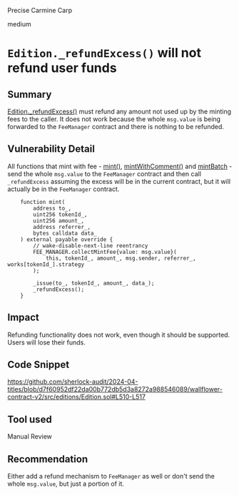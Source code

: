 Precise Carmine Carp

medium

# `Edition._refundExcess()` will not refund user funds

## Summary
[Edition._refundExcess()](https://github.com/sherlock-audit/2024-04-titles/blob/d7f60952df22da00b772db5d3a8272a988546089/wallflower-contract-v2/src/editions/Edition.sol#L510-L517) must refund any amount not used up by the minting fees to the caller. It does not work because the whole `msg.value` is being forwarded to the `FeeManager` contract and there is nothing to be refunded.

## Vulnerability Detail
All functions that mint with fee - [mint()](https://github.com/sherlock-audit/2024-04-titles/blob/d7f60952df22da00b772db5d3a8272a988546089/wallflower-contract-v2/src/editions/Edition.sol#L241C1-L241C25), [mintWithComment()](https://github.com/sherlock-audit/2024-04-titles/blob/d7f60952df22da00b772db5d3a8272a988546089/wallflower-contract-v2/src/editions/Edition.sol#L267) and [mintBatch](https://github.com/sherlock-audit/2024-04-titles/blob/d7f60952df22da00b772db5d3a8272a988546089/wallflower-contract-v2/src/editions/Edition.sol#L277-L320) - send the whole `msg.value` to the `FeeManager` contract and then call `_refundExcess` assuming the excess will be in the current contract, but it will actually be in the `FeeManager` contract.

```solidity
    function mint(
        address to_,
        uint256 tokenId_,
        uint256 amount_,
        address referrer_,
        bytes calldata data_
    ) external payable override {
        // wake-disable-next-line reentrancy
        FEE_MANAGER.collectMintFee{value: msg.value}(
            this, tokenId_, amount_, msg.sender, referrer_, works[tokenId_].strategy
        );

        _issue(to_, tokenId_, amount_, data_);
        _refundExcess();
    }
```

## Impact
Refunding functionality does not work, even though it should be supported. Users will lose their funds.

## Code Snippet
https://github.com/sherlock-audit/2024-04-titles/blob/d7f60952df22da00b772db5d3a8272a988546089/wallflower-contract-v2/src/editions/Edition.sol#L510-L517

## Tool used

Manual Review

## Recommendation
Either add a refund mechanism to `FeeManager` as well or don't send the whole `msg.value`, but just a portion of it.

